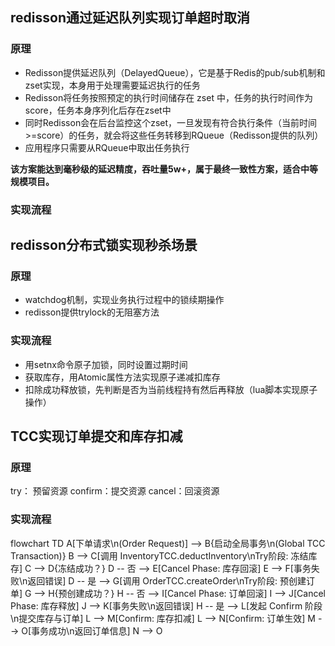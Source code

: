 ## redisson通过延迟队列实现订单超时取消

### 原理
- Redisson提供延迟队列（DelayedQueue），它是基于Redis的pub/sub机制和zset实现，本身用于处理需要延迟执行的任务
- Redisson将任务按照预定的执行时间储存在 zset 中，任务的执行时间作为 score，任务本身序列化后存在zset中
- 同时Redisson会在后台监控这个zset，一旦发现有符合执行条件（当前时间>=score）的任务，就会将这些任务转移到RQueue（Redisson提供的队列）
- 应用程序只需要从RQueue中取出任务执行


**该方案能达到毫秒级的延迟精度，吞吐量5w+，属于最终一致性方案，适合中等规模项目。**
### 实现流程

## redisson分布式锁实现秒杀场景

### 原理
- watchdog机制，实现业务执行过程中的锁续期操作
- redisson提供trylock的无阻塞方法
### 实现流程
- 用setnx命令原子加锁，同时设置过期时间
- 获取库存，用Atomic属性方法实现原子递减扣库存
- 扣除成功释放锁，先判断是否为当前线程持有然后再释放（lua脚本实现原子操作）

## TCC实现订单提交和库存扣减

### 原理
try： 预留资源
confirm：提交资源
cancel：回滚资源
### 实现流程
flowchart TD
A[下单请求\n(Order Request)] --> B{启动全局事务\n(Global TCC Transaction)}
B --> C[调用 InventoryTCC.deductInventory\nTry阶段: 冻结库存]
C --> D{冻结成功？}
D -- 否 --> E[Cancel Phase: 库存回滚]
E --> F[事务失败\n返回错误]
D -- 是 --> G[调用 OrderTCC.createOrder\nTry阶段: 预创建订单]
G --> H{预创建成功？}
H -- 否 --> I[Cancel Phase: 订单回滚]
I --> J[Cancel Phase: 库存释放]
J --> K[事务失败\n返回错误]
H -- 是 --> L[发起 Confirm 阶段\n提交库存与订单]
L --> M[Confirm: 库存扣减]
L --> N[Confirm: 订单生效]
M --> O[事务成功\n返回订单信息]
N --> O
